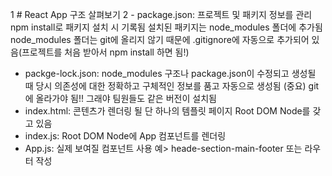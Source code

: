 1 # React App 구조 살펴보기
2 - package.json:
    프로젝트 및 패키지 정보를 관리
    npm install로 패키지 설치 시 기록됨
    설치된 패키지는 node_modules 폴더에 추가됨
    node_modules 폴더는 git에 올리지 않기 때문에 .gitignore에 자동으로 추가되어 있음(프로젝트를 처음 받아서 npm install 하면 됨!)
  - packge-lock.json:
    node_modules 구조나 package.json이 수정되고 생성될 때 당시 의존성에 대한 정확하고 구체적인 정보를 품고 자동으로 생성됨
    (중요) git에 올라가야 됨!! 그래야 팀원들도 같은 버전이 설치됨
  - index.html:
    콘텐츠가 렌더링 될 단 하나의 템플릿 페이지
    Root DOM Node를 갖고 있음
  - index.js:
    Root DOM Node에 App 컴포넌트를 렌더링
  - App.js:
    실제 보여질 컴포넌트
    사용 예> heade-section-main-footer 또는 라우터 작성
